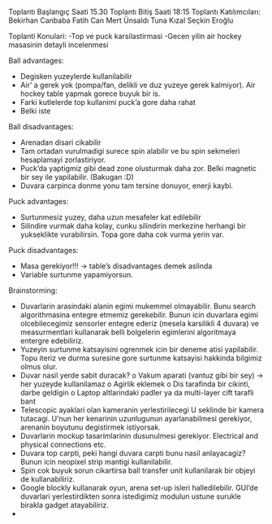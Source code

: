 Toplantı Başlangıç Saati 15.30
Toplantı Bitiş Saati 18:15
Toplantı Katılımcıları:
Bekirhan Canbaba
Fatih Can
Mert Ünsaldı
Tuna Kızal
Seçkin Eroğlu

Toplanti Konulari:
-Top ve puck karsilastirmasi
-Gecen yilin air hockey masasinin detayli incelenmesi

Ball advantages:
-	Degisken yuzeylerde kullanilabilir
-	Air’ a gerek yok (pompa/fan, delikli ve duz yuzeye gerek kalmiyor). Air hockey table yapmak gorece buyuk bir is.
-	Farki kutlelerde top kullanimi puck’a gore daha rahat
-	Belki iste

Ball disadvantages:
-	Arenadan disari cikabilir
-	Tam ortadan vurulmadigi surece spin alabilir ve bu spin sekmeleri hesaplamayi zorlastiriyor.
-	Puck’da yaptigmiz gibi dead zone olusturmak daha zor. Belki magnetic bir sey ile yapilabilir. (Bakugan :D)
-	Duvara carpinca donme yonu tam tersine donuyor, enerji kaybi.

Puck advantages:
-	Surtunmesiz yuzey, daha uzun mesafeler kat edilebilir
-	Silindire vurmak daha kolay, cunku silindirin merkezine herhangi bir yukseklikte vurabilirsin. Topa gore daha cok vurma yerin var.

Puck disadvantages:
-	Masa gerekiyor!!! -> table’s disadvantages demek aslinda
-	Variable surtunme yapamiyorsun.







Brainstorming:
-	Duvarlarin arasindaki alanin egimi mukemmel olmayabilir. Bunu search algorithmasina entegre etmemiz gerekebilir. Bunun icin duvarlara egimi olcebilecegimiz sensorler entegre ederiz (mesela karsilikli 4 duvara) ve measurmentlari kullanarak belli bolgelerin egimlerini algoritmaya entergre edebiliriz. 
-	Yuzeyin surtunme katsayisini ogrenmek icin bir deneme atisi yapilabilir. Topu iteriz ve durma suresine gore surtunme katsayisi hakkinda bilgimiz olmus olur.
-	Duvar nasil yerde sabit duracak?
o	Vakum aparati (vantuz gibi bir sey) -> her yuzeyde kullanilamaz
o	Agirlik eklemek
o	Dis tarafinda bir cikinti, darbe geldigin
o	Laptop altlarindaki padler  ya da multi-layer cift tarafli bant
-	Telescopic ayaklari olan kameranin yerlestirilecegi U seklinde bir kamera tutacagi. U’nun her kenarinin uzunlugunun ayarlanabilmesi gerekiyor, arenanin boyutunu degistirmek istiyorsak.
-	Duvarlarin mockup tasarimlarinin dusunulmesi gerekiyor. Electrical and physical connections etc. 
-	Duvara top carpti, peki hangi duvara carpti bunu nasil anlayacagiz? Bunun icin neopixel strip mantigi kullanilabilir.
-	Spin cok buyuk sorun cikartirsa ball transfer unit kullanilarak bir objeyi de kullanabiliriz. 
-	Google blockly kullanarak oyun, arena set-up isleri halledilebilir. GUI’de duvarlari yerlestirdikten sonra istedigimiz modulun ustune surukle birakla gadget atayabiliriz. 
-	
